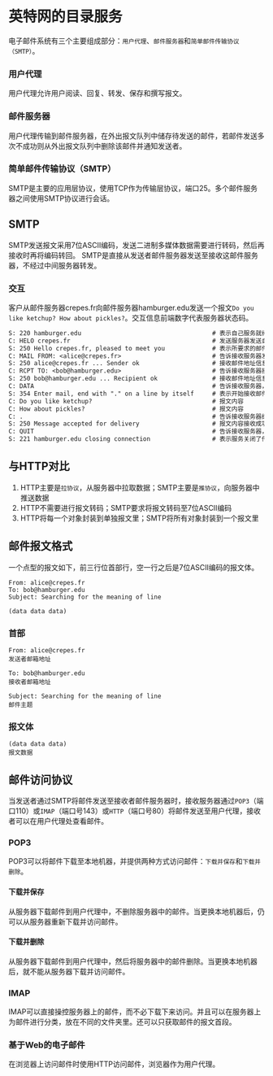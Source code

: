 # 英特网的目录服务

电子邮件系统有三个主要组成部分：`用户代理`、`邮件服务器`和`简单邮件传输协议（SMTP）`。

### 用户代理

用户代理允许用户阅读、回复、转发、保存和撰写报文。

### 邮件服务器

用户代理传输到邮件服务器，在外出报文队列中储存待发送的邮件，若邮件发送多次不成功则从外出报文队列中删除该邮件并通知发送者。

### 简单邮件传输协议（SMTP）

SMTP是主要的应用层协议，使用TCP作为传输层协议，端口25。多个邮件服务器之间使用SMTP协议进行会话。

## SMTP

SMTP发送报文采用7位ASCII编码，发送二进制多媒体数据需要进行转码，然后再接收时再将编码转回。
SMTP是直接从发送者邮件服务器发送至接收这邮件服务器，不经过中间服务器转发。

### 交互

客户从邮件服务器crepes.fr向邮件服务器hamburger.edu发送一个报文`Do you like ketchup? How about pickles?`。交互信息前端数字代表服务器状态码。

``` txt
S: 220 hamburger.edu                                    # 表示自己服务就绪，接收服务器发送自己的名称
C: HELO crepes.fr                                       # 发送服务器发送自己的名称
S: 250 Hello crepes.fr, pleased to meet you             # 表示所要求的邮件动作完成，可以继续邮件对话
C: MAIL FROM: <alice@crepes.fr>                         # 告诉接收服务器发送者的邮件地址
S: 250 alice@crepes.fr ... Sender ok                    # 接收邮件地址信息成功，可以继续下一步
C: RCPT TO: <bob@hamburger.edu>                         # 告诉接收服务器接收者的邮件地址
S: 250 bob@hamburger.edu ... Recipient ok               # 接收邮件地址信息成功，可以下一步
C: DATA                                                 # 告诉接收服务器，要写发送报文了
S: 354 Enter mail, end with "." on a line by itself     # 表示开始接收邮件内容输入，输入'.'结束输入
C: Do you like ketchup?                                 # 报文内容
C: How about pickles?                                   # 报文内容
C: .                                                    # 告诉接收服务器结束输入
S: 250 Message accepted for delivery                    # 报文内容接收成功，可以下一步
C: QUIT                                                 # 告诉接收服务器，要退出，可以关闭传输通道了
S: 221 hamburger.edu closing connection                 # 表示服务关闭了传输通道
```

## 与HTTP对比

1. HTTP主要是`拉协议`，从服务器中拉取数据；SMTP主要是`推协议`，向服务器中推送数据
2. HTTP不需要进行报文转码；SMTP要求将报文转码至7位ASCII编码
3. HTTP将每一个对象封装到单独报文里；SMTP将所有对象封装到一个报文里

## 邮件报文格式

一个点型的报文如下，前三行位首部行，空一行之后是7位ASCII编码的报文体。

``` SMTP
From: alice@crepes.fr
To: bob@hamburger.edu
Subject: Searching for the meaning of line

(data data data)
```

### 首部

	From: alice@crepes.fr
	发送者邮箱地址

	To: bob@hamburger.edu
	接收者邮箱地址

	Subject: Searching for the meaning of line
	邮件主题

### 报文体

	(data data data)
	报文数据

## 邮件访问协议

当发送者通过SMTP将邮件发送至接收者邮件服务器时，接收服务器通过`POP3`（端口110）或`IMAP`（端口号143）或`HTTP`（端口号80）将邮件发送至用户代理，接收者可以在用户代理处查看邮件。

### POP3

POP3可以将邮件下载至本地机器，并提供两种方式访问邮件：`下载并保存`和`下载并删除`。

#### 下载并保存

从服务器下载邮件到用户代理中，不删除服务器中的邮件。当更换本地机器后，仍可以从服务器重新下载并访问邮件。

#### 下载并删除

从服务器下载邮件到用户代理中，然后将服务器中的邮件删除。当更换本地机器后，就不能从服务器下载并访问邮件。

### IMAP

IMAP可以直接操控服务器上的邮件，而不必下载下来访问。并且可以在服务器上为邮件进行分类，放在不同的文件夹里。还可以只获取邮件的报文首段。

### 基于Web的电子邮件

在浏览器上访问邮件时使用HTTP访问邮件，浏览器作为用户代理。
